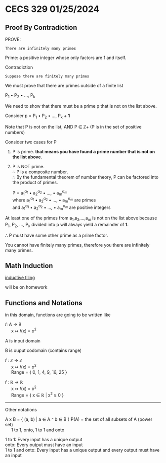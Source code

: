 # CECS 329 01/25/2024

## Proof By Contradiction
PROVE: 
```
There are infinitely many primes
```
Prime: a positive integer whose only factors are 1 and itself.

Contradiction
```
Suppose there are finitely many primes
```
We must prove that there are primes outside of a finite list

P<sub>1</sub> • P<sub>2</sub> • ..., P<sub>k</sub>

We need to show that there must be a prime p that is not on the list above.

Consider p = P<sub>1</sub> • P<sub>2</sub> • ..., P<sub>k</sub> + **1**

Note that P is not on the list, AND P ∈ ℤ+ (P is in the set of positive numbers)

Consider two cases for P
1) P is prime. __that means you have found a prime number that is not on the list above__.
2) P is NOT prime. 
<br>∴ P is a composite number.
<br>∴ By the fundamental theorem  of number theory, P can be factored into the product of primes.

    P = a<sub>1</sub><sup>α<sub>1</sub></sup> • a<sub>2</sub><sup>α<sub>2</sub></sup> • ..., • a<sub>m</sub><sup>α<sub>m</sub></sup> 
    <br>where a<sub>1</sub><sup>α<sub>1</sub></sup> • a<sub>2</sub><sup>α<sub>2</sub></sup> • ..., • a<sub>m</sub><sup>α<sub>m</sub></sup> are primes 
    <br>and a<sub>1</sub><sup>α<sub>1</sub></sup> • a<sub>2</sub><sup>α<sub>2</sub></sup> • ..., • a<sub>m</sub><sup>α<sub>m</sub></sup> are positive integers

At least one of the primes from a<sub>1</sub>,a<sub>2</sub>,...,a<sub>m</sub>
is not on the list above because P<sub>1</sub>, P<sub>2</sub>, ..., P<sub>k</sub> divided into p will always yield a remainder of **1**. 

∴ P  must have some other prime as a prime factor. 

You cannot have finitely many primes, therefore you there are infinitely many primes.

## Math Induction
[inductive tiling](https://math.hmc.edu/funfacts/inductive-tiling/)

will be on homework

## Functions and Notations

in this domain, functions are going to be written like

𝑓: A -> B
<br>&nbsp;&nbsp;&nbsp;&nbsp; x ↦  𝑓(x) = x<sup>2</sup>

A is input domain

B is ouput codomain (contains range)

𝑓 : ℤ -> ℤ
<br>&nbsp;&nbsp;&nbsp;&nbsp; x ↦  𝑓(x) = x<sup>2</sup>
<br>&nbsp;&nbsp;&nbsp;&nbsp; Range = { 0, 1, 4, 9, 16, 25 }

𝑓 : ℝ -> ℝ
<br>&nbsp;&nbsp;&nbsp;&nbsp; x ↦  𝑓(x) = x<sup>2</sup>
<br>&nbsp;&nbsp;&nbsp;&nbsp; Range = { x ∈ ℝ | x<sup>2</sup> ≥ 0 }

---
Other notations

A x B = { (a, b) | a ∈ A ^ b ∈ B }
P(A) = the set of all subsets of A (power set)
<br>&nbsp;&nbsp;&nbsp;&nbsp; 1 to 1, onto, 1 to 1 and onto

1 to 1: Every input has a unique output
<br>onto: Every output must have an input
<br>1 to 1 and onto: Every input has a unique output and every output must have an input

